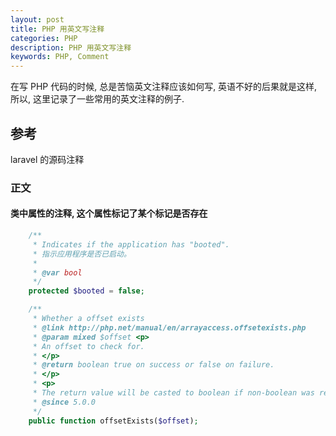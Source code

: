 ```yaml
---
layout: post
title: PHP 用英文写注释
categories: PHP
description: PHP 用英文写注释
keywords: PHP, Comment
---
```


在写 PHP 代码的时候, 总是苦恼英文注释应该如何写, 英语不好的后果就是这样, 所以, 这里记录了一些常用的英文注释的例子. 

## 参考

laravel 的源码注释

### 正文

#### 类中属性的注释, 这个属性标记了某个标记是否存在

```php
    /**
     * Indicates if the application has "booted".
     * 指示应用程序是否已启动。
     *
     * @var bool
     */
    protected $booted = false;
```

```php
    /**
     * Whether a offset exists
     * @link http://php.net/manual/en/arrayaccess.offsetexists.php
     * @param mixed $offset <p>
     * An offset to check for.
     * </p>
     * @return boolean true on success or false on failure.
     * </p>
     * <p>
     * The return value will be casted to boolean if non-boolean was returned.
     * @since 5.0.0
     */
    public function offsetExists($offset);
```
